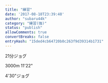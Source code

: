 ```yaml
---
title: "練習"
date: '2017-08-18T23:39:48'
author: "subaru44k"
category: "練習(強)"
status: "publish"
allowComments: true
convertBreaks: false
entryHash: "15ded4cb64720b0c263f9d39314b1731"
---
```

21分ジョグ

3000m
11'22"

4'30"ジョグ
